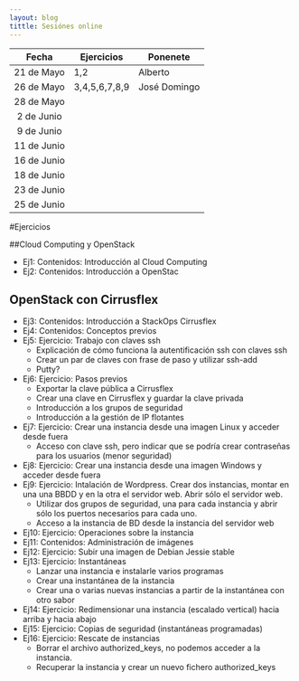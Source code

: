```yaml
---
layout: blog
tittle: Sesiónes online
---
```


|Fecha|Ejercicios|Ponenete|
|:---:|----------|--------|
|21 de Mayo| 1,2 |Alberto |
|26 de Mayo| 3,4,5,6,7,8,9 |José Domingo  |
|28 de Mayo|  |  |
|2 de Junio|  |  |
|9 de Junio|  |  |
|11 de Junio|  |  |
|16 de Junio|  |  |
|18 de Junio|  |  |
|23 de Junio|  |  |
|25 de Junio|  |  |

#Ejercicios

##Cloud Computing y OpenStack

* Ej1: Contenidos: Introducción al Cloud Computing
* Ej2: Contenidos: Introducción a OpenStac

## OpenStack con Cirrusflex

* Ej3: Contenidos: Introducción a StackOps Cirrusflex
* Ej4: Contenidos: Conceptos previos
* Ej5: Ejercicio: Trabajo con claves ssh
	* Explicación de cómo funciona la autentificación ssh con claves ssh
	* Crear un par de claves con frase de paso y utilizar ssh-add
	* Putty?
* Ej6: Ejercicio: Pasos previos
	* Exportar la clave pública a Cirrusflex
	* Crear una clave en Cirrusflex y guardar la clave privada
	* Introducción a los grupos de seguridad
	* Introducción a la gestión de IP flotantes
* Ej7: Ejercicio: Crear una instancia desde una imagen Linux y acceder desde fuera
	* Acceso con clave ssh, pero indicar que se podría crear contraseñas para los usuarios (menor seguridad)
* Ej8: Ejercicio: Crear una instancia desde una imagen Windows y acceder desde fuera
* Ej9: Ejercicio: Intalación de Wordpress. Crear dos instancias, montar en una una BBDD y en la otra el servidor web. Abrir sólo el servidor web.
	* Utilizar dos grupos de seguridad, una para cada instancia y abrir sólo los puertos necesarios para cada uno.
	* Acceso a la instancia de BD desde la instancia del servidor web
* Ej10: Ejercicio: Operaciones sobre la instancia
* Ej11: Contenidos: Administración de imágenes
* Ej12: Ejercicio: Subir una imagen de Debian Jessie stable
* Ej13: Ejercicio: Instantáneas
	* Lanzar una instancia e instalarle varios programas
	* Crear una instantánea de la instancia
	* Crear una o varias nuevas instancias a partir de la instantánea con otro sabor
* Ej14: Ejercicio: Redimensionar una instancia (escalado vertical) hacia arriba y hacia abajo
* Ej15: Ejercicio: Copias de seguridad (instantáneas programadas)
* Ej16: Ejercicio: Rescate de instancias
	* Borrar el archivo authorized_keys, no podemos acceder a la instancia.
	* Recuperar la instancia y crear un nuevo fichero authorized_keys